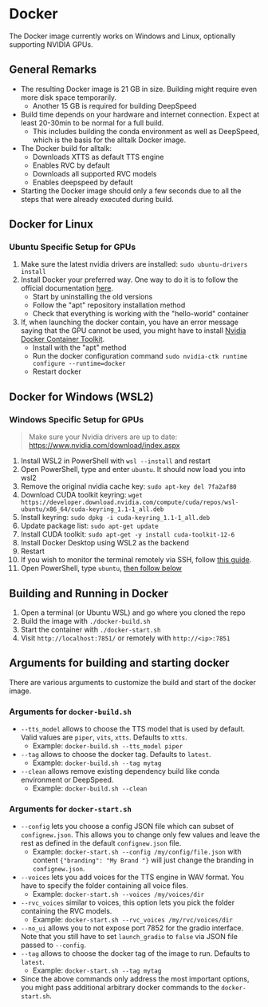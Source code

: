 # Docker
The Docker image currently works on Windows and Linux, optionally supporting NVIDIA GPUs.

## General Remarks
- The resulting Docker image is 21 GB in size. Building might require even more disk space temporarily.
    - Another 15 GB is required for building DeepSpeed
- Build time depends on your hardware and internet connection. Expect at least 20-30min to be normal for a full build.
  - This includes building the conda environment as well as DeepSpeed, which is the basis for the alltalk Docker image.
- The Docker build for alltalk:
  - Downloads XTTS as default TTS engine
  - Enables RVC by default
  - Downloads all supported RVC models
  - Enables deepspeed by default
- Starting the Docker image should only a few seconds due to all the steps that were already executed during build.

## Docker for Linux

### Ubuntu Specific Setup for GPUs
1. Make sure the latest nvidia drivers are installed: `sudo ubuntu-drivers install`
1. Install Docker your preferred way. One way to do it is to follow the official documentation [here](https://docs.docker.com/engine/install/ubuntu/#uninstall-old-versions).
    - Start by uninstalling the old versions
    - Follow the "apt" repository installation method
    - Check that everything is working with the "hello-world" container
1. If, when launching the docker contain, you have an error message saying that the GPU cannot be used, you might have to install [Nvidia Docker Container Toolkit](https://docs.nvidia.com/datacenter/cloud-native/container-toolkit/latest/install-guide.html).
    - Install with the "apt" method
    - Run the docker configuration command
      ```sudo nvidia-ctk runtime configure --runtime=docker```
    - Restart docker

## Docker for Windows (WSL2)
### Windows Specific Setup for GPUs
> Make sure your Nvidia drivers are up to date: https://www.nvidia.com/download/index.aspx
1. Install WSL2 in PowerShell with `wsl --install` and restart
2. Open PowerShell, type and enter ```ubuntu```.  It should now load you into wsl2
3. Remove the original nvidia cache key: `sudo apt-key del 7fa2af80`
4. Download CUDA toolkit keyring: `wget https://developer.download.nvidia.com/compute/cuda/repos/wsl-ubuntu/x86_64/cuda-keyring_1.1-1_all.deb`
5. Install keyring: `sudo dpkg -i cuda-keyring_1.1-1_all.deb`
6. Update package list: `sudo apt-get update`
7. Install CUDA toolkit: `sudo apt-get -y install cuda-toolkit-12-6`
8. Install Docker Desktop using WSL2 as the backend
9. Restart
10. If you wish to monitor the terminal remotely via SSH, follow [this guide](https://www.hanselman.com/blog/how-to-ssh-into-wsl2-on-windows-10-from-an-external-machine).
11. Open PowerShell, type ```ubuntu```, [then follow below](#building-and-running-in-docker)

## Building and Running in Docker

1. Open a terminal (or Ubuntu WSL) and go where you cloned the repo
3. Build the image with `./docker-build.sh`
4. Start the container with `./docker-start.sh`
5. Visit `http://localhost:7851/` or remotely with `http://<ip>:7851`

## Arguments for building and starting docker
There are various arguments to customize the build and start of the docker image.

### Arguments for `docker-build.sh`
- `--tts_model` allows to choose the TTS model that is used by default. Valid values are `piper`, `vits`, `xtts`. Defaults to `xtts`.
  - Example: `docker-build.sh --tts_model piper`
- `--tag` allows to choose the docker tag. Defaults to `latest`.
  - Example: `docker-build.sh --tag mytag`
- `--clean` allows remove existing dependency build like conda environment or DeepSpeed.
    - Example: `docker-build.sh --clean`

### Arguments for `docker-start.sh`
- `--config` lets you choose a config JSON file which can subset of `confignew.json`. This allows you to change only 
  few values and leave the rest as defined in the default `confignew.json` file.
  - Example: `docker-start.sh --config /my/config/file.json` with content `{"branding": "My Brand "}` will just change
    the branding in `confignew.json`.
- `--voices` lets you add voices for the TTS engine in WAV format. You have to specify the folder containing all
  voice files.
  - Example: `docker-start.sh --voices /my/voices/dir`
- `--rvc_voices` similar to voices, this option lets you pick the folder containing the RVC models.
  - Example: `docker-start.sh --rvc_voices /my/rvc/voices/dir`
- `--no_ui` allows you to not expose port 7852 for the gradio interface. Note that you still have to set `launch_gradio`
  to `false` via JSON file passed to `--config`.
- `--tag` allows to choose the docker tag of the image to run. Defaults to `latest`.
    - Example: `docker-start.sh --tag mytag`
- Since the above commands only address the most important options, you might pass additional arbitrary docker commands
    to the `docker-start.sh`.
